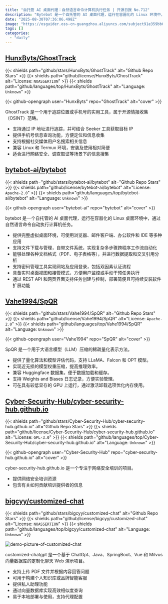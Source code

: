 ```yaml
---
title: "自托管 AI 桌面代理：自然语言命令计算机执行任务 | 开源日报 No.712"
description: "Bytebot 是一个自托管的 AI 桌面代理，运行在容器化的 Linux 环境中，能够通过自然语言命令自动执行计算机任务。它提供完整的虚拟桌面，支持多种应用，文件管理，文档处理，密码管理，实时桌面视图，任务控制的 REST API 和网页界面，便于用户监控和干预任务执行。该项目的核心在于实现复杂的自动化工作流，提升用户的工作效率。"
date: "2025-08-30T07:36:06.498Z"
image: "https://osguider.oss-cn-guangzhou.aliyuncs.com/subject91e359bb0d3c4cbaafdba5d4989953ec.png"
tags: []
categories:
  - "daily"
---
```


## [HunxByts/GhostTrack](https://github.com/HunxByts/GhostTrack)

{{< shields path="github/stars/HunxByts/GhostTrack" alt="Github Repo Stars" >}} {{< shields path="github/license/HunxByts/GhostTrack" alt="License: `NOASSERTION`" >}} {{< shields path="github/languages/top/HunxByts/GhostTrack" alt="Language: `Unknown`" >}}

{{< github-opengraph user="HunxByts" repo="GhostTrack" alt="cover" >}}

GhostTrack 是一个用于追踪位置或手机号的实用工具，属于开源情报收集（OSINT）范畴。

- 支持通过 IP 地址进行追踪，并可结合 Seeker 工具获取目标 IP
- 提供手机号信息查询功能，方便定位和信息收集
- 支持根据社交媒体用户名搜索相关信息
- 兼容 Linux 和 Termux 环境，安装及使用相对简便
- 适合进行网络安全、调查取证等场景下的信息搜集
  
## [bytebot-ai/bytebot](https://github.com/bytebot-ai/bytebot)

{{< shields path="github/stars/bytebot-ai/bytebot" alt="Github Repo Stars" >}} {{< shields path="github/license/bytebot-ai/bytebot" alt="License: `Apache-2.0`" >}} {{< shields path="github/languages/top/bytebot-ai/bytebot" alt="Language: `Unknown`" >}}

{{< github-opengraph user="bytebot-ai" repo="bytebot" alt="cover" >}}

bytebot 是一个自托管的 AI 桌面代理，运行在容器化的 Linux 桌面环境中，通过自然语言命令自动执行计算机任务。

- 提供完整虚拟桌面环境，可使用浏览器、邮件客户端、办公软件和 IDE 等多种应用
- 支持文件下载与管理，自带文件系统，实现复杂多步骤跨程序工作流自动化
- 能够处理各种文档格式（PDF、电子表格等），并进行数据提取和交叉引用分析
- 支持密码管理工具实现网站及应用登录，包括双因素认证流程
- 具备实时桌面视图和接管模式，方便用户监控或手动干预任务执行
- 通过 REST API 和网页界面支持任务创建与控制，部署简便且可持续安装软件扩展功能
  
## [Vahe1994/SpQR](https://github.com/Vahe1994/SpQR)

{{< shields path="github/stars/Vahe1994/SpQR" alt="Github Repo Stars" >}} {{< shields path="github/license/Vahe1994/SpQR" alt="License: `Apache-2.0`" >}} {{< shields path="github/languages/top/Vahe1994/SpQR" alt="Language: `Unknown`" >}}

{{< github-opengraph user="Vahe1994" repo="SpQR" alt="cover" >}}

SpQR 是一个用于大语言模型（LLM）压缩的稀疏量化表示方法。

- 提供了量化算法和模型评估代码，支持 LLaMA、Falcon 和 OPT 模型。
- 实现近无损的模型权重压缩，提高推理效率。
- 兼容 Huggingface 数据集，便于数据加载和缓存。
- 支持 Weights and Biases 日志记录，方便实验管理。
- 可在具有较低显存的 GPU 上运行，通过激活卸载选项优化内存使用。
  
## [Cyber-Security-Hub/cyber-security-hub.github.io](https://github.com/Cyber-Security-Hub/cyber-security-hub.github.io)

{{< shields path="github/stars/Cyber-Security-Hub/cyber-security-hub.github.io" alt="Github Repo Stars" >}} {{< shields path="github/license/Cyber-Security-Hub/cyber-security-hub.github.io" alt="License: `GPL-3.0`" >}} {{< shields path="github/languages/top/Cyber-Security-Hub/cyber-security-hub.github.io" alt="Language: `Unknown`" >}}

{{< github-opengraph user="Cyber-Security-Hub" repo="cyber-security-hub.github.io" alt="cover" >}}

cyber-security-hub.github.io 是一个专注于网络安全培训的项目。

- 提供网络安全培训资源
- 包含有关如何贡献培训提供者的信息
  
## [bigcyy/customized-chat](https://github.com/bigcyy/customized-chat)

{{< shields path="github/stars/bigcyy/customized-chat" alt="Github Repo Stars" >}} {{< shields path="github/license/bigcyy/customized-chat" alt="License: `NOASSERTION`" >}} {{< shields path="github/languages/top/bigcyy/customized-chat" alt="Language: `Unknown`" >}}

![demo-picture-of-customized-chat](https://static.osguider.com/subject/github/bigcyy/customized-chat/9f1981400df1a1bd102cfb233df7ccf3.png)

customized-chatgpt 是一个基于 ChatGpt、Java、SpringBoot、Vue 和 Milvus 向量数据库的定制化聊天 Web 演示项目。

- 支持上传 PDF 文件并根据内容回答问题
- 可用于构建个人知识库或品牌智能客服
- 提供私人助理功能
- 通过向量数据库实现高效相似度查询
- 易于本地部署与使用，支持代理配置
  
